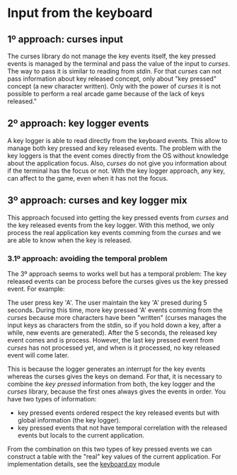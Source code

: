 # Input from the keyboard

## 1º approach: curses input
The curses library do not manage the key events itself, the key pressed events is managed by the terminal and pass the value of the input to *curses*.
The way to pass it is similar to reading from *stdin*.
For that *curses* can not pass information about key released concept, only about "key pressed" concept (a new character written).
Only with the power of *curses* it is not possible to perform a real arcade game because of the lack of keys released."

## 2º approach: key logger events
A key logger is able to read directly from the keyboard events.
This allow to manage both key pressed and key released events.
The problem with the key loggers is that the event comes directly from the OS without knowledge about the application focus.
Also, *curses* do not give you information about if the terminal has the focus or not.
With the key logger approach, any key, can affect to the game, even when it has not the focus.

## 3º approach: curses and key logger mix
This approach focused into getting the key pressed events from *curses* and the key released events from the key logger.
With this method, we only process the real application key events comming from the *curses* and we are able to know when the key is released.

### 3.1º approach: avoiding the temporal problem
The 3º approach seems to works well but has a temporal problem:
The key released events can be process before the curses gives us the key pressed event.
For example:

The user press key 'A'. The user maintain the key 'A' presed during 5 seconds.
During this time, more key pressed 'A' events comming from the *curses* because more characters have been "written"
(curses manages the input keys as characters from the stdin, so if you hold down a key, after a while, new events are generated).
After the 5 seconds, the released key event comes and is process.
However, the last key pressed event from *curses* has not processed yet, and when is it processed, no key released event will come later.

This is because the logger generates an interrupt for the key events whereas the curses gives the keys on demand.
For that, it is necessary to combine the *key pressed* information from both, the key logger and the *curses* library,
because the first ones always gives the events in order.
You have two types of information:
* key pressed events ordered respect the key released events but with global information (the key logger).
* key pressed events that not have temporal correlation with the released events but locals to the current application.

From the combination on this two types of key pressed events we can construct a table with the "real" key values of the current application.
For implementation details, see the [keyboard.py](../../asciiarena/client/keyboard.py) module

